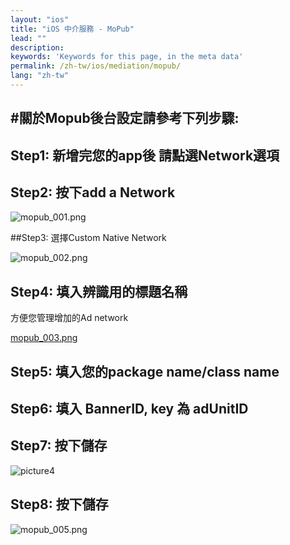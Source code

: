 ```yaml
---
layout: "ios"
title: "iOS 中介服務 - MoPub"
lead: ""
description: 
keywords: 'Keywords for this page, in the meta data'
permalink: /zh-tw/ios/mediation/mopub/
lang: "zh-tw"
---
```

#關於Mopub後台設定請參考下列步驟:
---
## Step1: 新增完您的app後 請點選Network選項

## Step2: 按下add a Network

![mopub_001.png]


##Step3: 選擇Custom Native Network

![mopub_002.png]


## Step4: 填入辨識用的標題名稱
方便您管理增加的Ad network

[mopub_003.png]


## Step5: 填入您的package name/class name

## Step6: 填入 BannerID, key 為 adUnitID

## Step7: 按下儲存

![picture4]


## Step8: 按下儲存

![mopub_005.png]




[mopub_001.png]: {{site.imgurl}}/mopub_001.png
[mopub_002.png]: {{site.imgurl}}/mopub_002.png
[mopub_003.png]: {{site.imgurl}}/mopub_003.png
[picture4]: {{site.imgurl}}/Mopub_004-i.png
[mopub_005.png]: {{site.imgurl}}/mopub_005.png
